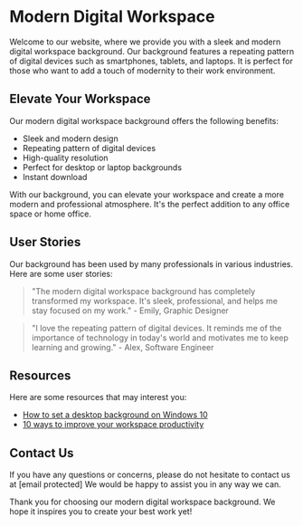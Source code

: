 <!--font:Futura-->

# Modern Digital Workspace

Welcome to our website, where we provide you with a sleek and modern digital workspace background. Our background features a repeating pattern of digital devices such as smartphones, tablets, and laptops. It is perfect for those who want to add a touch of modernity to their work environment.

## Elevate Your Workspace

Our modern digital workspace background offers the following benefits:

- Sleek and modern design
- Repeating pattern of digital devices
- High-quality resolution
- Perfect for desktop or laptop backgrounds
- Instant download

With our background, you can elevate your workspace and create a more modern and professional atmosphere. It's the perfect addition to any office space or home office.

## User Stories

Our background has been used by many professionals in various industries. Here are some user stories:

> "The modern digital workspace background has completely transformed my workspace. It's sleek, professional, and helps me stay focused on my work." - Emily, Graphic Designer

> "I love the repeating pattern of digital devices. It reminds me of the importance of technology in today's world and motivates me to keep learning and growing." - Alex, Software Engineer

## Resources

Here are some resources that may interest you:

- [How to set a desktop background on Windows 10](#)
- [10 ways to improve your workspace productivity](#)

## Contact Us

If you have any questions or concerns, please do not hesitate to contact us at [email protected] We would be happy to assist you in any way we can.

Thank you for choosing our modern digital workspace background. We hope it inspires you to create your best work yet!

<!--

Write me content for website with wallpaper which alt text is:

"A wallpaper featuring a repeating pattern of sleek and modern digital devices, such as smartphones, tablets, and laptops."

The name/title of the page should not be 1:1 copy of the alt text but rather a real content of the website which is using this wallpaper.

- Use markdown format 
- Start with heading
- Heading should be short and concise
- The content should look like a real website 
- The website should not be about the wallpaper, wallpaper is just a related background
- Heading should be contain work "wallpaper" or "background"
- Include real sections like references, contact, user stories, etc. use things relevant to the page purpose.
- Feel free to use structure like headings, bullets, numbering, blockquotes, paragraphs, horizontal lines, etc.
- You can use formatting like bold or _italic_
- You can include UTF-8 emojis
- Links should be only #hash anchors (and you can refer to the document itself)
- Do not include images


---


# Digital Workspace Wallpaper

Welcome to our website, where we provide you with a sleek and modern digital workspace wallpaper. Our wallpaper features a repeating pattern of digital devices such as smartphones, tablets, and laptops. It is perfect for those who want to add a touch of modernity to their work environment.

## Features

Our digital workspace wallpaper offers the following features:

- Sleek and modern design
- Repeating pattern of digital devices
- High-quality resolution
- Perfect for desktop or laptop backgrounds
- Instant download

## User Stories

Our wallpaper has been used by many professionals in various industries. Here are some user stories:

> "I love the digital workspace wallpaper! It adds a touch of modernity to my office space, and it's great to have all my devices in one place." - John, Marketing Manager

> "The wallpaper is perfect for my work computer. It reminds me of the importance of technology in today's world." - Sarah, Software Developer

## References

Here are some references that may interest you:

- [How to set a desktop background on Windows 10](#)
- [The benefits of a clean and organized workspace](#)

## Contact Us

If you have any questions or concerns, please do not hesitate to contact us at [email protected] We would be happy to assist you in any way we can.

Thank you for choosing our digital workspace wallpaper. We hope you enjoy it as much as we do!


---


Heading should not include word "wallpaper". The website should not be about the wallpaper itself, wallpaper is just a related background, rewrite whole content.


---


# Modern Digital Workspace

Welcome to our website, where we provide you with a sleek and modern digital workspace background. Our background features a repeating pattern of digital devices such as smartphones, tablets, and laptops. It is perfect for those who want to add a touch of modernity to their work environment.

## Elevate Your Workspace

Our modern digital workspace background offers the following benefits:

- Sleek and modern design
- Repeating pattern of digital devices
- High-quality resolution
- Perfect for desktop or laptop backgrounds
- Instant download

With our background, you can elevate your workspace and create a more modern and professional atmosphere. It's the perfect addition to any office space or home office.

## User Stories

Our background has been used by many professionals in various industries. Here are some user stories:

> "The modern digital workspace background has completely transformed my workspace. It's sleek, professional, and helps me stay focused on my work." - Emily, Graphic Designer

> "I love the repeating pattern of digital devices. It reminds me of the importance of technology in today's world and motivates me to keep learning and growing." - Alex, Software Engineer

## Resources

Here are some resources that may interest you:

- [How to set a desktop background on Windows 10](#)
- [10 ways to improve your workspace productivity](#)

## Contact Us

If you have any questions or concerns, please do not hesitate to contact us at [email protected] We would be happy to assist you in any way we can.

Thank you for choosing our modern digital workspace background. We hope it inspires you to create your best work yet!

-->
